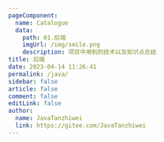 ```yaml
---
pageComponent:
  name: Catalogue
  data:
    path: 01.后端
    imgUrl: /img/smile.png
    description: 项目中用到的技术以及知识点总结
title: 后端
date: 2023-04-14 11:26:41
permalink: /java/
sidebar: false
article: false
comment: false
editLink: false
author: 
  name: JavaTanzhiwei
  link: https://gitee.com/JavaTanzhiwei
---
```

